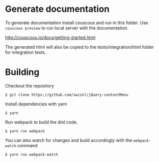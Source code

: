 # Generate documentation

To generate documentation install couscous and run in this folder. Use ```couscous preview``` to run local server with the documentation.

http://couscous.io/docs/getting-started.html

The generated html will also be copied to the tests/integration/html folder for integration tests.

# Building

Checkout the repository 

`$ git clone https://github.com/swisnl/jQuery-contextMenu`

Install dependencies with yarn 

`$ yarn`

Run webpack to build the dist code.

`$ yarn run webpack`

You can also watch for changes and build accordingly with the `webpack-watch` command

`$ yarn run webpack-watch`